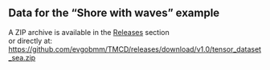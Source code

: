 ## Data for the “Shore with waves” example

A ZIP archive is available in the [Releases](../../../releases) section  
or directly at: <https://github.com/evgobmm/TMCD/releases/download/v1.0/tensor_dataset_sea.zip>



